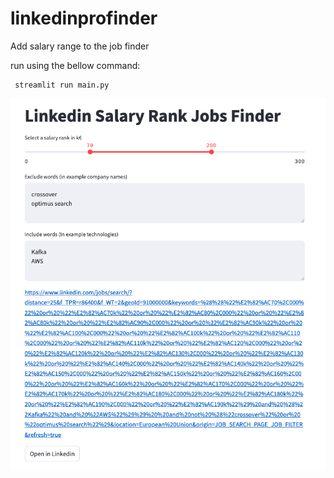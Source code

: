 # linkedinprofinder
Add salary range to the job finder 

run using the bellow command:
```
 streamlit run main.py
```
![Screenshot](screenshot.png)
